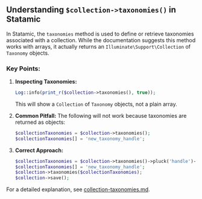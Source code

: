 ## Understanding `$collection->taxonomies()` in Statamic

In Statamic, the `taxonomies` method is used to define or retrieve taxonomies associated with a collection. While the documentation suggests this method works with arrays, it actually returns an `Illuminate\Support\Collection` of `Taxonomy` objects.

### Key Points:
1. **Inspecting Taxonomies:**
   ```php
   Log::info(print_r($collection->taxonomies(), true));
   ```
   This will show a `Collection` of `Taxonomy` objects, not a plain array.

2. **Common Pitfall:**
   The following will not work because taxonomies are returned as objects:
   ```php
   $collectionTaxonomies = $collection->taxonomies();
   $collectionTaxonomies[] = 'new_taxonomy_handle';
   ```

3. **Correct Approach:**
   ```php
   $collectionTaxonomies = $collection->taxonomies()->pluck('handle')->toArray();
   $collectionTaxonomies[] = 'new_taxonomy_handle';
   $collection->taxonomies($collectionTaxonomies);
   $collection->save();
   ```

For a detailed explanation, see [collection-taxonomies.md](./collection-taxonomies.md).
